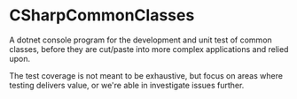 # CSharpCommonClasses

A dotnet console program for the development and unit test of common classes, before they are cut/paste into more complex applications and relied upon.

The test coverage is not meant to be exhaustive, but focus on areas where testing delivers value, or we're able in investigate issues further.
